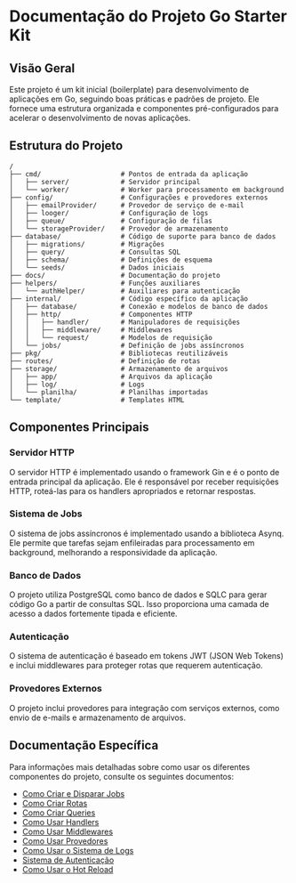 # Documentação do Projeto Go Starter Kit

## Visão Geral

Este projeto é um kit inicial (boilerplate) para desenvolvimento de aplicações em Go, seguindo boas práticas e padrões de projeto. Ele fornece uma estrutura organizada e componentes pré-configurados para acelerar o desenvolvimento de novas aplicações.

## Estrutura do Projeto

```
/
├── cmd/                    # Pontos de entrada da aplicação
│   ├── server/             # Servidor principal
│   └── worker/             # Worker para processamento em background
├── config/                 # Configurações e provedores externos
│   ├── emailProvider/      # Provedor de serviço de e-mail
│   ├── looger/             # Configuração de logs
│   ├── queue/              # Configuração de filas
│   └── storageProvider/    # Provedor de armazenamento
├── database/               # Código de suporte para banco de dados
│   ├── migrations/         # Migrações
│   ├── query/              # Consultas SQL
│   ├── schema/             # Definições de esquema
│   └── seeds/              # Dados iniciais
├── docs/                   # Documentação do projeto
├── helpers/                # Funções auxiliares
│   └── authHelper/         # Auxiliares para autenticação
├── internal/               # Código específico da aplicação
│   ├── database/           # Conexão e modelos de banco de dados
│   ├── http/               # Componentes HTTP
│   │   ├── handler/        # Manipuladores de requisições
│   │   ├── middleware/     # Middlewares
│   │   └── request/        # Modelos de requisição
│   └── jobs/               # Definição de jobs assíncronos
├── pkg/                    # Bibliotecas reutilizáveis
├── routes/                 # Definição de rotas
├── storage/                # Armazenamento de arquivos
│   ├── app/                # Arquivos da aplicação
│   ├── log/                # Logs
│   └── planilha/           # Planilhas importadas
└── template/               # Templates HTML
```

## Componentes Principais

### Servidor HTTP

O servidor HTTP é implementado usando o framework Gin e é o ponto de entrada principal da aplicação. Ele é responsável por receber requisições HTTP, roteá-las para os handlers apropriados e retornar respostas.

### Sistema de Jobs

O sistema de jobs assíncronos é implementado usando a biblioteca Asynq. Ele permite que tarefas sejam enfileiradas para processamento em background, melhorando a responsividade da aplicação.

### Banco de Dados

O projeto utiliza PostgreSQL como banco de dados e SQLC para gerar código Go a partir de consultas SQL. Isso proporciona uma camada de acesso a dados fortemente tipada e eficiente.

### Autenticação

O sistema de autenticação é baseado em tokens JWT (JSON Web Tokens) e inclui middlewares para proteger rotas que requerem autenticação.

### Provedores Externos

O projeto inclui provedores para integração com serviços externos, como envio de e-mails e armazenamento de arquivos.

## Documentação Específica

Para informações mais detalhadas sobre como usar os diferentes componentes do projeto, consulte os seguintes documentos:

- [Como Criar e Disparar Jobs](./jobs.md)
- [Como Criar Rotas](./rotas.md)
- [Como Criar Queries](./queries.md)
- [Como Usar Handlers](./handlers.md)
- [Como Usar Middlewares](./middlewares.md)
- [Como Usar Provedores](./provedores.md)
- [Como Usar o Sistema de Logs](./logs.md)
- [Sistema de Autenticação](./autenticacao.md)
- [Como Usar o Hot Reload](./hot-reload.md)
